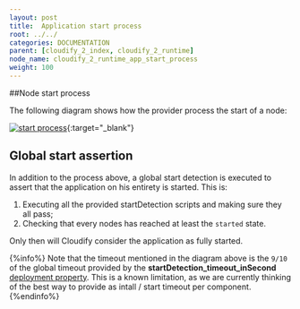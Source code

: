 ```yaml
---
layout: post
title:  Application start process
root: ../../
categories: DOCUMENTATION
parent: [cloudify_2_index, cloudify_2_runtime]
node_name: cloudify_2_runtime_app_start_process
weight: 100
---
```


##Node start process

The following diagram shows how the provider process the start of a node: 

[![start process][start_process_png_url]][start_process_html_url]{:target="_blank"}
  
  

## Global start assertion
In addition to the process above, a global start detection is executed to assert that the application on his entirety is started. This is:

1. Executing all the provided startDetection scripts and making sure they all pass;
2. Checking that every nodes has reached at least the `started` state.  

Only then will Cloudify consider the application as fully started.

{%info%}
Note that the timeout mentioned in the diagram above is the `9/10` of the global timeout provided by the **startDetection_timeout_inSecond** [deployment property](#/documentation/1.0.0/cloudify2_driver/deployment_properties.html).
This is a known limitation, as we are currently thinking of the best way to provide as intall / start timeout per component.
{%endinfo%}

[start_process_png_url]: ../../images/cloudify2_driver/start_processing.png  "start process"
[start_process_html_url]: ../../files/cloudify2_driver/start_lifecycle.html "start process"